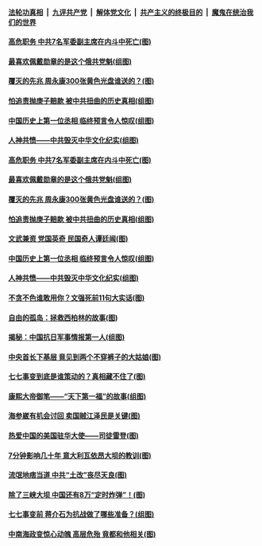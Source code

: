 ####  [法轮功真相](../../../../basic/blob/master/README.md?t=07100631) &nbsp;|&nbsp; [九评共产党](../../../../9ping.md/blob/master/README.md?t=07100631) &nbsp;|&nbsp; [解体党文化](../../../../jtdwh.md/blob/master/README.md?t=07100631)  &nbsp;|&nbsp; [共产主义的终极目的](../../../../gczydzjmd.md/blob/master/README.md?t=07100631) &nbsp;|&nbsp; [魔鬼在统治我们的世界](../../../../mgztzwmdsj.md/blob/master/README.md?t=07100631) 

#### [高危职务 中共7名军委副主席在内斗中死亡(图)](../pages/p6/937966.md?t=07100631) 

#### [最喜欢佩戴勋章的是这个俄共党魁(组图)](../pages/p6/938666.md?t=07100631) 

#### [覆灭的先兆 周永康300张黄色光盘谁送的？(图)](../pages/p6/938537.md?t=07100631) 

#### [怕追责抛庚子赔款 被中共扭曲的历史真相(组图)](../pages/p6/938779.md?t=07100631) 

#### [中国历史上第一位丞相 临终预言令人惊叹(组图)](../pages/p6/938665.md?t=07100631) 

#### [人神共愤——中共毁灭中华文化纪实(组图)](../pages/p6/938791.md?t=07100631) 

#### [高危职务 中共7名军委副主席在内斗中死亡(图)](../pages/p6/937966.md?t=07100631) 

#### [最喜欢佩戴勋章的是这个俄共党魁(组图)](../pages/p6/938666.md?t=07100631) 

#### [覆灭的先兆 周永康300张黄色光盘谁送的？(图)](../pages/p6/938537.md?t=07100631) 

#### [怕追责抛庚子赔款 被中共扭曲的历史真相(组图)](../pages/p6/938779.md?t=07100631) 

#### [文武兼资 党国英奇 民国奇人谭廷闿(图)](../pages/p6/938512.md?t=07100631) 

#### [中国历史上第一位丞相 临终预言令人惊叹(组图)](../pages/p6/938665.md?t=07100631) 

#### [人神共愤——中共毁灭中华文化纪实(组图)](../pages/p6/938791.md?t=07100631) 

#### [不贪不色谁敢用你？文强死前11句大实话(图)](../pages/p6/938533.md?t=07100631) 

#### [自由的孤岛：拯救西柏林的故事(图)](../pages/p6/938683.md?t=07100631) 

#### [揭秘：中国抗日军事情报第一人(组图)](../pages/p6/938662.md?t=07100631) 

#### [中央首长下基层 竟见到两个不穿裤子的大姑娘(图)](../pages/p6/937961.md?t=07100631) 

#### [七七事变到底是谁策动的？真相藏不住了(图)](../pages/p6/918522.md?t=07100631) 

#### [康熙大帝御笔——“天下第一福”的故事(组图)](../pages/p6/938350.md?t=07100631) 

#### [海参崴有机会讨回 卖国贼江泽民是关键(图)](../pages/p6/938782.md?t=07100631) 

#### [热爱中国的美国驻华大使——司徒雷登(图)](../pages/p6/934961.md?t=07100631) 

#### [7分钟影响几十年 意大利瓦依昂大坝的教训(图)](../pages/p6/937542.md?t=07100631) 

#### [流氓地痞当道 中共“土改”丧尽天良(图)](../pages/p6/937896.md?t=07100631) 

#### [除了三峡大坝 中国还有8万“定时炸弹”！(图)](../pages/p6/937540.md?t=07100631) 

#### [七七事变前 蒋介石为抗战做了哪些准备？(组图)](../pages/p6/938219.md?t=07100631) 

#### [中南海政变惊心动魄 高层危殆 竟都和他相关(图)](../pages/p6/937814.md?t=07100631) 

